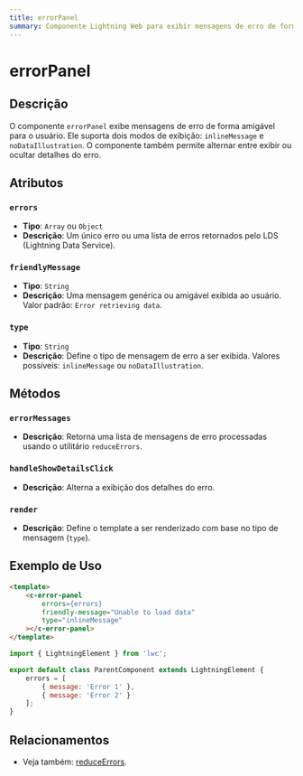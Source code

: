```yaml
---
title: errorPanel
summary: Componente Lightning Web para exibir mensagens de erro de forma amigável.
---
```


# errorPanel

## Descrição
O componente `errorPanel` exibe mensagens de erro de forma amigável para o usuário. Ele suporta dois modos de exibição: `inlineMessage` e `noDataIllustration`. O componente também permite alternar entre exibir ou ocultar detalhes do erro.

## Atributos

### `errors`
- **Tipo**: `Array` ou `Object`
- **Descrição**: Um único erro ou uma lista de erros retornados pelo LDS (Lightning Data Service).

### `friendlyMessage`
- **Tipo**: `String`
- **Descrição**: Uma mensagem genérica ou amigável exibida ao usuário. Valor padrão: `Error retrieving data`.

### `type`
- **Tipo**: `String`
- **Descrição**: Define o tipo de mensagem de erro a ser exibida. Valores possíveis: `inlineMessage` ou `noDataIllustration`.

## Métodos

### `errorMessages`
- **Descrição**: Retorna uma lista de mensagens de erro processadas usando o utilitário `reduceErrors`.

### `handleShowDetailsClick`
- **Descrição**: Alterna a exibição dos detalhes do erro.

### `render`
- **Descrição**: Define o template a ser renderizado com base no tipo de mensagem (`type`).

## Exemplo de Uso
```html
<template>
    <c-error-panel
        errors={errors}
        friendly-message="Unable to load data"
        type="inlineMessage"
    ></c-error-panel>
</template>
```

```javascript
import { LightningElement } from 'lwc';

export default class ParentComponent extends LightningElement {
    errors = [
        { message: 'Error 1' },
        { message: 'Error 2' }
    ];
}
```

## Relacionamentos

- Veja também: [reduceErrors](./ldsUtils.md).